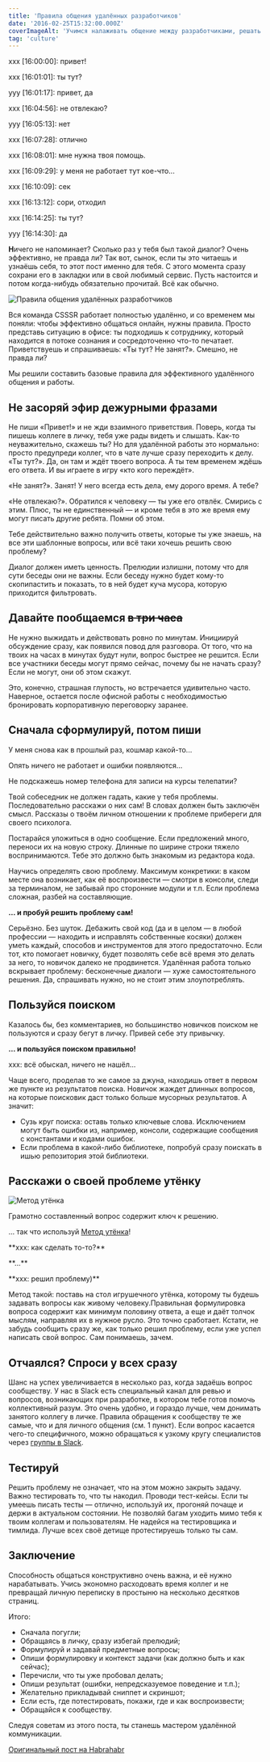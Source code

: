 ```yaml
---
title: 'Правила общения удалённых разработчиков'
date: '2016-02-25T15:32:00.000Z'
coverImageAlt: 'Учимся налаживать общение между разработчиками, решать проблемы быстрее и учиться это делать самостоятельно.'
tag: 'culture'
---
```


<Subtitle>
<p>xxx [16:00:00]: привет!</p>
<p>xxx [16:01:01]: ты тут?</p>
<p>yyy [16:01:17]: привет, да</p>
<p>xxx [16:04:56]: не отвлекаю?</p>
<p>yyy [16:05:13]: нет</p>
<p>xxx [16:07:28]: отлично</p>
<p>xxx [16:08:01]: мне нужна твоя помощь.</p>
<p>xxx [16:09:29]: у меня не работает тут кое-что...</p>
<p>xxx [16:10:09]: сек</p>
<p>xxx [16:13:12]: сори, отходил</p>
<p>xxx [16:14:25]: ты тут?</p>
<p>yyy [16:14:30]: да</p>
</Subtitle>

**Н**ичего не напоминает? Сколько раз у тебя был такой диалог? Очень эффективно, не правда ли?
Так вот, сынок, если ты это читаешь и узнаёшь себя, то этот пост именно для тебя.
С этого момента сразу сохрани его в закладки или в свой любимый сервис.
Пусть настоится и потом когда-нибудь обязательно прочитай. Всё как обычно.

![Правила общения удалённых разработчиков](/images/how-remote-developers-talk/intro.jpg)

Вся команда CSSSR работает полностью удалённо, и со временем мы поняли: чтобы эффективно общаться онлайн, нужны правила.
Просто представь ситуацию в офисе: ты подходишь к сотруднику, который находится в потоке сознания и сосредоточенно что-то печатает.
Приветствуешь и спрашиваешь: «Ты тут? Не занят?». Смешно, не правда ли?

Мы решили составить базовые правила для эффективного удалённого общения и работы.

## Не засоряй эфир дежурными фразами

Не пиши «Привет!» и не жди взаимного приветствия. Поверь, когда ты пишешь коллеге в личку, тебя уже рады видеть и слышать.
Как-то неуважительно, скажешь ты? Но для удалённой работы это нормально: просто предупреди коллег,
что в чате лучше сразу переходить к делу.
«Ты тут?». Да, он там и ждёт твоего вопроса. А ты тем временем ждёшь его ответа. И вы играете в игру «кто кого переждёт».

«Не занят?». Занят! У него всегда есть дела, ему дорого время. А тебе?

«Не отвлекаю?». Обратился к человеку — ты уже его отвлёк. Смирись с этим.
Плюс, ты не единственный — и кроме тебя в это же время ему могут писать другие ребята. Помни об этом.

Тебе действительно важно получить ответы, которые ты уже знаешь, на все эти шаблонные вопросы,
или всё таки хочешь решить свою проблему?

Диалог должен иметь ценность. Прелюдии излишни, потому что для сути беседы они не важны.
Если беседу нужно будет кому-то скопипастить и показать, то в ней будет куча мусора, которую приходится фильтровать.

## Давайте пообщаемся ~~в три часа~~

Не нужно выжидать и действовать ровно по минутам. Инициируй обсуждение сразу, как появился повод для разговора.
От того, что на твоих на часах в минутах будут нули, вопрос быстрее не решится.
Если все участники беседы могут прямо сейчас, почему бы не начать сразу? Если не могут, они об этом скажут.

Это, конечно, страшная глупость, но встречается удивительно часто.
Наверное, остается после офисной работы с необходимостью бронировать корпоративную переговорку заранее.

## Сначала сформулируй, потом пиши

<Note>
<p>У меня снова как в прошлый раз, кошмар какой-то...</p>
<p>Опять ничего не работает и ошибки появляются...</p>
</Note>

Не подскажешь номер телефона для записи на курсы телепатии?

Твой собеседник не должен гадать, какие у тебя проблемы.
Последовательно расскажи о них сам! В словах должен быть заключён смысл.
Рассказы о твоём личном отношении к проблеме прибереги для своего психолога.

Постарайся уложиться в одно сообщение. Если предложений много, переноси их на новую строку.
Длинные по ширине строки тяжело воспринимаются. Тебе это должно быть знакомым из редактора кода.

Научись определять свою проблему. Максимум конкретики: в каком месте она возникает,
как её воспроизвести — смотри в консоли, следи за терминалом, не забывай про сторонние модули и т.п.
Если проблема сложная, разбей на составляющие.

**… и пробуй решить проблему сам!**

Серьёзно. Без шуток. Дебажить свой код (да и в целом — в любой профессии — находить
и исправлять собственные косяки) должен уметь каждый, способов и инструментов для этого предостаточно.
Если тот, кто помогает новичку, будет позволять себе всё время это делать за него, то новичок далеко не продвинется.
Удалённая работа только вскрывает проблему: бесконечные диалоги — хуже самостоятельного решения.
Да, спрашивать нужно, но не стоит этим злоупотреблять.

## Пользуйся поиском

Казалось бы, без комментариев, но большинство новичков поиском не пользуются и сразу бегут в личку. Привей себе эту привычку.

**… и пользуйся поиском правильно!**
<Note>
<p>xxx: всё обыскал, ничего не нашёл...</p>
</Note>
Чаще всего, проделав то же самое за джуна, находишь ответ в первом же пункте из результатов поиска.
Новичок жаждет длинных вопросов, на которые поисковик даст только больше мусорных результатов. А значит:

- Сузь круг поиска: оставь только ключевые слова.
Исключением могут быть ошибки из, например, консоли, содержащие сообщения с константами и кодами ошибок.
- Если проблема в какой-либо библиотеке, попробуй сразу поискать в ишью репозитория этой библиотеки.

## Расскажи о своей проблеме утёнку

![Метод утёнка](/images/how-remote-developers-talk/duck.jpg)

Грамотно составленный вопрос содержит ключ к решению.

… так что используй [Метод утёнка](https://ru.wikipedia.org/wiki/Метод_утёнка)!

<p>**xxx: как сделать то-то?**</p>
<p>**...**</p>
<p>**xxx: решил проблему)**</p>

Метод такой: поставь на стол игрушечного утёнка, которому ты будешь задавать вопросы как живому человеку.Правильная формулировка вопроса содержит как минимум половину ответа,
а еще и даёт толчок мыслям, направляя их в нужное русло. Это точно сработает.
Кстати, не забудь сообщить сразу же, как только решил проблему, если уже успел написать свой вопрос.
Сам понимаешь, зачем.

## Отчаялся? Спроси у всех сразу

Шанс на успех увеличивается в несколько раз, когда задаёшь вопрос сообществу.
У нас в Slack есть специальный канал для ревью и вопросов, возникающих при разработке,
в котором тебе готов помочь коллективный разум. Это очень удобно, и гораздо лучше, чем донимать занятого коллегу в личке.
Правила обращения к сообществу те же самые, что и для личного общения (см. 1 пункт).
Если вопрос касается чего-то специфичного, можно обращаться к узкому кругу специалистов
через [группы в Slack](http://blog.csssr.ru/2016/02/18/slack-groups/).

## Тестируй

Решить проблему не означает, что на этом можно закрыть задачу.
Важно тестировать то, что ты накодил. Проводи тест-кейсы.
Если ты умеешь писать тесты — отлично, используй их, прогоняй почаще и держи в актуальном состоянии.
Не позволяй багам уходить мимо тебя к твоим коллегам и пользователям.
Не надейся на тестировщика и тимлида. Лучше всех своё детище протестируешь только ты сам.

## Заключение

Способность общаться конструктивно очень важна, и её нужно нарабатывать.
Учись экономно расходовать время коллег и не превращай личную переписку в простыню на несколько десятков страниц.

Итого:

- Сначала погугли;
- Обращаясь в личку, сразу избегай прелюдий;
- Формулируй и задавай предметные вопросы;
- Опиши формулировку и контекст задачи (как должно быть и как сейчас);
- Перечисли, что ты уже пробовал делать;
- Опиши результат (ошибки, непредсказуемое поведение и т.п.);
- Желательно прикладывай сниппет и скриншот;
- Если есть, где потестировать, покажи, где и как воспроизвести;
- Обращайся к сообществу.

Следуя советам из этого поста, ты станешь мастером удалённой коммуникации.

[Оригинальный пост на Habrahabr](https://habrahabr.ru/post/298928/)
